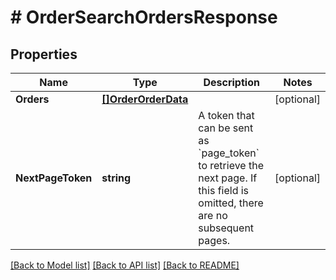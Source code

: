 # # OrderSearchOrdersResponse


## Properties 


Name | Type | Description | Notes
------------ | ------------- | ------------- | -------------
**Orders**| [**[]OrderOrderData**](OrderOrderData.md) |   | [optional]
**NextPageToken**| **string** | A token that can be sent as &#x60;page_token&#x60; to retrieve the next page. If this field is omitted, there are no subsequent pages.  | [optional]


[[Back to Model list]](../../README.md#models) [[Back to API list]](../../README.md#endpoints) [[Back to README]](../../README.md)

